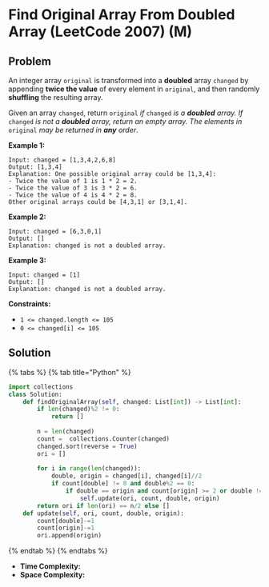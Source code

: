# Find Original Array From Doubled Array \(LeetCode 2007\) \(M\)

## Problem

An integer array `original` is transformed into a **doubled** array `changed` by appending **twice the value** of every element in `original`, and then randomly **shuffling** the resulting array.

Given an array `changed`, return `original` _if_ `changed` _is a **doubled** array. If_ `changed` _is not a **doubled** array, return an empty array. The elements in_ `original` _may be returned in **any** order_.

**Example 1:**

```text
Input: changed = [1,3,4,2,6,8]
Output: [1,3,4]
Explanation: One possible original array could be [1,3,4]:
- Twice the value of 1 is 1 * 2 = 2.
- Twice the value of 3 is 3 * 2 = 6.
- Twice the value of 4 is 4 * 2 = 8.
Other original arrays could be [4,3,1] or [3,1,4].
```

**Example 2:**

```text
Input: changed = [6,3,0,1]
Output: []
Explanation: changed is not a doubled array.
```

**Example 3:**

```text
Input: changed = [1]
Output: []
Explanation: changed is not a doubled array.
```

**Constraints:**

* `1 <= changed.length <= 105`
* `0 <= changed[i] <= 105`

## Solution

{% tabs %}
{% tab title="Python" %}
```python
import collections
class Solution:
    def findOriginalArray(self, changed: List[int]) -> List[int]:
        if len(changed)%2 != 0:
            return []
        
        n = len(changed)
        count =  collections.Counter(changed)
        changed.sort(reverse = True)       
        ori = []
        
        for i in range(len(changed)):
            double, origin = changed[i], changed[i]//2
            if count[double] != 0 and double%2 == 0:
                if double == origin and count[origin] >= 2 or double != origin and count[origin] >= 1:
                    self.update(ori, count, double, origin)
        return ori if len(ori) == n/2 else []
    def update(self, ori, count, double, origin):
        count[double]-=1
        count[origin]-=1
        ori.append(origin)
```
{% endtab %}
{% endtabs %}

* **Time Complexity:** 
* **Space Complexity:**

